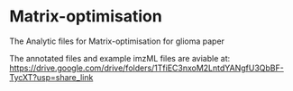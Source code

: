 # Matrix-optimisation
The Analytic files for Matrix-optimisation for glioma paper

The annotated files and example imzML files are aviable at:
https://drive.google.com/drive/folders/1TfiEC3nxoM2LntdYANgfU3QbBF-TycXT?usp=share_link
